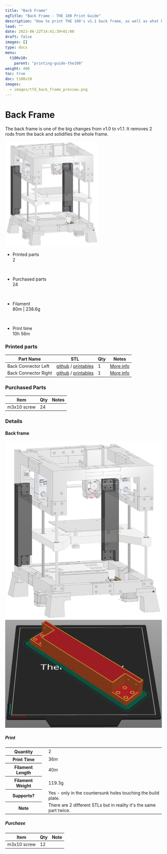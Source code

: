 ```yaml
---
title: "Back Frame"
ogTitle: "Back Frame - THE 100 Print Guide"
description: "How to print THE 100's v1.1 back frame, as well as what hardware you need to purchase to build it."
lead: ""
date: 2023-06-22T14:41:39+01:00
draft: false
images: []
type: docs
menu:
  t100v10:
    parent: "printing-guide-the100"
weight: 400
toc: true
doc: t100v10
images: 
  - images/tfd_back_frame_preview.png
---
```

# Back Frame
The back frame is one of the big changes from v1.0 to v1.1. It removes 2 rods from the back and solidifies the whole frame. 

<div class="row bd">
  <div class="col">
      <a href="images/back_frame_cad.png"><img src="images/back_frame_cad.png" width=300 class="img-thumbnail"></a>

  </div>
  <div class="col">
    <ul class="list-group">
      <li class="list-group-item d-flex justify-content-between align-items-center">
        <div class="text fw-bold">Printed parts</div>
        <div class="text">2</div>
      </li>
    </ul>
    <br>
    <ul class="list-group">
      <li class="list-group-item d-flex justify-content-between align-items-center">
        <div class="text fw-bold">Purchased parts</div>
        <div class="text">24</div>
      </li>
    </ul>   
    <br>
    <ul class="list-group">
      <li class="list-group-item d-flex justify-content-between align-items-center">
        <div class="text fw-bold">Filament</div>
        <div class="text">80m | 238.6g</div>
      </li>
    </ul>   
    <br>
    <ul class="list-group">
      <li class="list-group-item d-flex justify-content-between align-items-center">
        <div class="text fw-bold">Print time</div>
        <div class="text">10h 56m</div>
      </li>
    </ul>  
  </div>
</div>

### Printed parts

<table class="table table-sm">
  <thead>
    <tr>
      <th scope="col">Part Name</th>
      <th scope="col">STL</th>
      <th scope="col">Qty</th>
      <th scope="col">Notes</th>
    </tr>
  </thead>
  <tbody>
    <tr>
      <td>Back Connector Left</td>
      <td class="no-wrap"><a target="_blank" href="https://github.com/MSzturc/t100/blob/main/STL/Back/Back%20Connector%20Left.stl">github</a> / <a href="https://files.printables.com/media/prints/572689/stls/4585086_c556e237-101a-4acd-a392-098b7c88e9a1/back-connector-left.stl">printables</a></td>
      <td>1</td>
      <td><a href="#back-frame-1">More info</a></td>
    </tr>
    <tr>
      <td>Back Connector Right</td>
      <td class="no-wrap"><a target="_blank" href="https://github.com/MSzturc/t100/blob/main/STL/Back/Back%20Connector%20Right.stl">github</a> / <a href="https://files.printables.com/media/prints/572689/stls/4585087_9b00f09c-1c11-4350-a192-ece4abe3a657/back-connector-right.stl">printables</a></td>
      <td>1</td>
      <td><a href="#back-frame-1">More info</a></td>
    </tr>
  </tbody>
</table>

### Purchased Parts
<table class="table table-sm no-margin">
  <thead>
    <tr>
      <th scope="col">Item</th>
      <th scope="col">Qty</th>
      <th scope="col">Notes</th>
    </tr>
  </thead>
  <tbody>
    <tr>
      <td>m3x10 screw</td>
      <td>24</td>
      <td></td>
    </tr>
  </tbody>
</table>

### Details
#### Back frame
  <a href="images/back_frame_cad.png"><img src="images/back_frame_cad.png" class="img-thumbnail align-top img-thumbnail-250h" /></a>
  <a href="images/back_frame_stl.png"><img src="images/back_frame_stl.png" class="img-thumbnail align-top img-thumbnail-250h" /></a>
##### Print
<table class="table table-striped table-hover no-margin">
  <tbody class="table-group-divider">
    <tr>
      <th scope="row" class="no-wrap">Quantity</th>
      <td> </td>
      <td>2</td>
    </tr>
    <tr>
      <th scope="row" class="no-wrap">Print Time</th>
      <td> </td>
      <td>36m</td>
    </tr>
    <tr>
      <th scope="row" class="no-wrap">Filament Length</th>
      <td> </td>
      <td>40m</td>
    </tr>
    <tr>
      <th scope="row" class="no-wrap">Filament Weight</th>
      <td> </td>
      <td>119.3g</td>
    </tr>
    <tr>
      <th scope="row" class="no-wrap">Supports?</th>
      <td> </td>
      <td>Yes - only in the countersunk holes touching the build plate.</td>
    </tr>
    <tr>
      <th scope="row">Note</th>
      <td> </td>
      <td>There are 2 different STLs but in reality it's the same part twice.</td>
    </tr>
  </tbody>
</table>

##### Purchase
<table class="table table-striped table-hover no-margin">
  <thead>
    <tr>
      <th scope="col">Item</th>
      <th scope="col">Qty</th>
      <th scope="col">Note</th>
    </tr>
  </thead>
  <tbody>
    <tr>
      <td>m3x10 screw</td>
      <td>12</td>
      <td></td>
    </tr>
  </tbody>
</table>